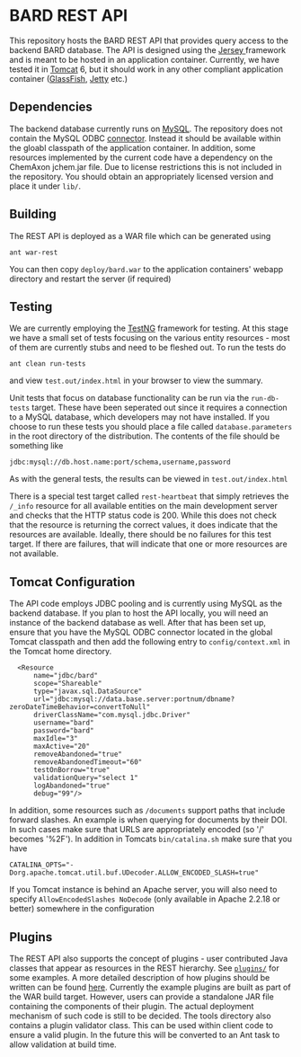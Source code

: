 BARD REST API
=============

This repository hosts the BARD REST API that provides query access to the backend BARD database. The API is
designed using the [Jersey ](http://jersey.java.net/) framework and is meant to be hosted in an application 
container. Currently, we have tested it in [Tomcat](http://tomcat.apache.org/) 6, but it should work in any other compliant application container
([GlassFish](http://en.wikipedia.org/wiki/GlassFish), [Jetty](http://en.wikipedia.org/wiki/Jetty_(web_server)) etc.)

Dependencies
------------

The backend database currently runs on [MySQL](http://www.mysql.com/). The repository does not contain the MySQL ODBC [connector](http://www.mysql.com/products/connector/). Instead it should
be available within the gloabl classpath of the application container. In addition, some resources implemented by the current
code have a dependency on the ChemAxon jchem.jar file. Due to license restrictions this is not included in the repository. You
should obtain an appropriately licensed version and place it under `lib/`.


Building
--------

The REST API is deployed as a WAR file which can be generated using
```
ant war-rest
```
You can then copy `deploy/bard.war` to the application containers' webapp directory and restart the server (if required)

Testing
-------

We are currently employing the [TestNG](http://testng.org/doc/index.html) framework for testing. At this stage we have a small
set of tests focusing on the various entity resources - most of them are currently stubs and need to be fleshed out. To run
the tests do
```
ant clean run-tests
```
and view `test.out/index.html` in your browser to view the summary.

Unit tests that focus on database functionality can be run via the `run-db-tests` target. These have been seperated out since
it requires a connection to a MySQL database, which developers may not have installed. If you choose to run these tests
you should place a file called `database.parameters` in the root directory of the distribution. The contents of the file
should be something like
```
jdbc:mysql://db.host.name:port/schema,username,password
```
As with the general tests, the results can be viewed in `test.out/index.html`

There is a special test target called `rest-heartbeat` that simply retrieves the `/_info` resource for all available
entities on the main development server and checks that the HTTP status code is 200. While this does not check that the resource is returning the
correct values, it does indicate that the resources are available. Ideally, there should be no failures for this
test target. If there are failures, that will indicate that one or more resources are not available.

Tomcat Configuration
--------------------

The API code employs JDBC pooling and is currently using MySQL as the backend database. If you plan to host the API locally, you will
need an instance of the backend database as well. After that has been set up, ensure that you have the MySQL ODBC connector located in 
the global Tomcat classpath and then add the following entry to `config/context.xml` in the Tomcat home directory.
```
  <Resource
      name="jdbc/bard"
      scope="Shareable"
      type="javax.sql.DataSource"
      url="jdbc:mysql://data.base.server:portnum/dbname?zeroDateTimeBehavior=convertToNull" 
      driverClassName="com.mysql.jdbc.Driver"
      username="bard"
      password="bard"
      maxIdle="3"
      maxActive="20"
      removeAbandoned="true"
      removeAbandonedTimeout="60"
      testOnBorrow="true"
      validationQuery="select 1"
      logAbandoned="true"
      debug="99"/>
```
In addition, some resources such as `/documents` support paths that include forward slashes. An example is when querying
for documents by their DOI. In such cases make sure that URLS are appropriately encoded (so '/' becomes '%2F'). In addition
in Tomcats `bin/catalina.sh` make sure that you have
```
CATALINA_OPTS="-Dorg.apache.tomcat.util.buf.UDecoder.ALLOW_ENCODED_SLASH=true"
```
If you Tomcat instance is behind an Apache server, you will also need to specify `AllowEncodedSlashes NoDecode` (only
available in Apache 2.2.18 or better) somewhere in the configuration

Plugins
-------

The REST API also supports the concept of plugins - user contributed Java classes that appear as resources in the REST hierarchy. See
[`plugins/`](https://github.com/ncatsdpiprobedev/bard/tree/master/src/gov/nih/ncgc/bard/plugin) for some examples. A more detailed description of how plugins should be written can be found [here](https://github.com/ncatsdpiprobedev/bard/wiki/Plugins). Currently the example plugins are built as part of the WAR build target. However, users can provide a standalone JAR file containing
the components of their plugin. The actual deployment mechanism of such code is still to be decided. The tools directory also contains a plugin 
validator class. This can be used within client code to ensure a valid plugin. In the future this will be converted to an Ant task to allow 
validation at build time.
